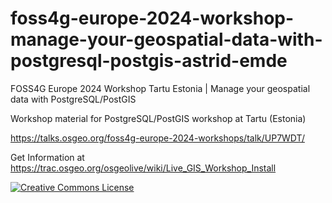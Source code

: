 # foss4g-europe-2024-workshop-manage-your-geospatial-data-with-postgresql-postgis-astrid-emde

FOSS4G Europe 2024 Workshop Tartu Estonia | Manage your geospatial data with PostgreSQL/PostGIS 

Workshop material for PostgreSQL/PostGIS workshop at Tartu (Estonia)

https://talks.osgeo.org/foss4g-europe-2024-workshops/talk/UP7WDT/

Get Information at https://trac.osgeo.org/osgeolive/wiki/Live_GIS_Workshop_Install

[![Creative Commons License](http://i.creativecommons.org/l/by-sa/4.0/88x31.png)](https://creativecommons.org/licenses/by-sa/4.0/)
